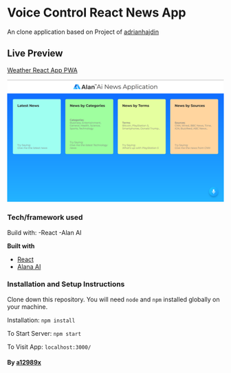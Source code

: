 # Voice Control React News App

An clone application based on Project of [adrianhajdin](https://github.com/adrianhajdin 'JavaScript Mastery')

## Live Preview

[Weather React App PWA](https://voice-control-react-news-app.vercel.app/ 'Voice Control React News App')

![voce-control-react-news-app](./thumb.png)

### Tech/framework used

Build with:
-React
-Alan AI

<b>Built with</b>

-   [React](https://reactjs.org/)
-   [Alana AI](https://alan.app/)

### Installation and Setup Instructions

Clone down this repository. You will need `node` and `npm` installed globally on your machine.

Installation: `npm install`

To Start Server: `npm start`

To Visit App: `localhost:3000/`

#### By **[a12989x](https://github.com/a12989x, 'Alexis Guzman')**
